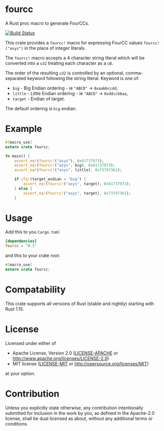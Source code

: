 fourcc
======

A Rust proc macro to generate FourCCs.

[![Build Status](https://travis-ci.org/rust-lang/fourcc.svg?branch=master)](https://travis-ci.org/rust-lang/fourcc)


This crate provides a `fourcc!` macro for expressing FourCC values
`fourcc!("asys")` in the place of integer literals.

The `fourcc!` macro accepts a 4 character string literal which will be
converted into a `u32` treating each character as a `u8`.

The order of the resulting `u32` is controlled by an optional,
comma-separated keyword following the string literal. Keyword is one of:

 * `big` - Big Endian ordering - ie `"ABCD"` -> `0xaabbccdd`,
 * `little` - Little Endian ordering - ie `"ABCD"` -> `0xddccbbaa`,
 * `target` - Endian of target.

The default ordering is `big` endian.

# Example

```rust
#[macro_use]
extern crate fourcc;

fn main() {
    assert_eq!(fourcc!("asys"), 0x61737973);
    assert_eq!(fourcc!("asys", big), 0x61737973);
    assert_eq!(fourcc!("asys", little), 0x73797361);

    if cfg!(target_endian = "big") {
        assert_eq!(fourcc!("asys", target), 0x61737973);
    } else {
        assert_eq!(fourcc!("asys", target), 0x73797361);
    }
```

# Usage

Add this to you `Cargo.toml`

```toml
[dependencies]
fourcc = "0.1"
```

and this to your crate root:

```rust
#[macro_use]
extern crate fourcc;
```

# Compatability

This crate supports all versions of Rust (stable and nightly) starting
with Rust 1.15.

# License

Licensed under either of

 * Apache License, Version 2.0 ([LICENSE-APACHE](LICENSE-APACHE) or http://www.apache.org/licenses/LICENSE-2.0)
 * MIT license ([LICENSE-MIT](LICENSE-MIT) or http://opersource.org/licenses/MIT)
 
at your option.

# Contribution

Unless you explicitly state otherwise, any contribution intentionally
submitted for inclusion in the work by you, as defined in the
Apache-2.0 license, shall be dual licensed as about, without any
additional terms or conditions.

